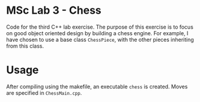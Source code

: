 # MSc Lab 3 - Chess

Code for the third C++ lab exercise. The purpose of this exercise is to focus on good object oriented design by building a chess engine. For example, I have chosen to use a base class `ChessPiece`, with the other pieces inheriting from this class.

# Usage
After compiling using the makefile, an executable `chess` is created. Moves are specified in `ChessMain.cpp`.

